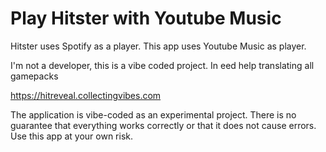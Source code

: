 # Play Hitster with Youtube Music
Hitster uses Spotify as a player. This app uses Youtube Music as player.

I'm not a developer, this is a vibe coded project. In eed help translating all gamepacks

https://hitreveal.collectingvibes.com

The application is vibe-coded as an experimental project. There is no guarantee that everything works correctly or that it does not cause errors. Use this app at your own risk.
